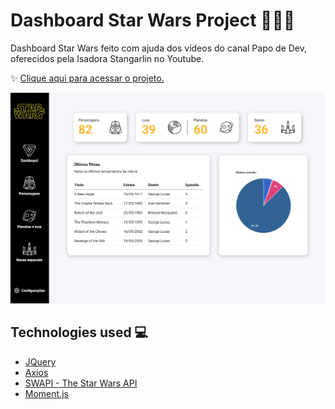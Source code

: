 # Dashboard Star Wars Project 👩🏻‍🚀

Dashboard Star Wars feito com ajuda dos vídeos do canal Papo de Dev, oferecidos pela Isadora Stangarlin no Youtube.

✨ [Clique aqui para acessar o projeto.](https://rayanaprata.github.io/dashboard-star-wars/)

![About Me](assets/dashboard-star-wars.png)

## Technologies used 💻

- [JQuery](https://jquery.com/)
- [Axios](https://github.com/axios/axios)
- [SWAPI - The Star Wars API](https://swapi.dev/)
- [Moment.js](https://momentjs.com/)
